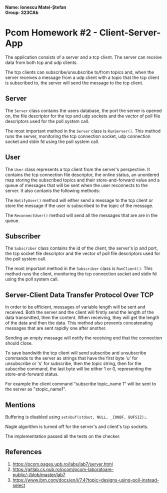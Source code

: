 **Name: Ionescu Matei-Ștefan**  
**Group: 323CAb**

# Pcom Homework #2 - Client-Server-App

The application consists of a server and a tcp client. The server can receive
data from both tcp and udp clients.

The tcp clients can subscribe/unsubscribe to/from topics and, when the server
receives a message from a udp client with a topic that the tcp client is
subscribed to, the server will send the message to the tcp client.

## Server
The `Server` class contains the users database, the port the server is opened
on, the file descriptor for the tcp and udp sockets and the vector of poll file
descriptors used for the poll system call.

The most important method in the `Server` class is `RunServer()`. This method
runs the server, monitoring the tcp connection socket, udp connection socket
and stdin fd using the poll system call.


## User
The `User` class represents a tcp client from the server's perspective. It
contains the tcp connection file descriptor, the online status, an unordered
map storing the subscribed topics and their store-and-forward value and a queue
of messages that will be sent when the user reconnects to the server. It also
contanis the following methods:

The `NotifyUser()` method will either send a message to the tcp client or store
the message if the user is subscribed to the topic of the message.

The `ReconnectUser()` method will send all the messages that are are in the
queue.


## Subscriber
The `Subscriber` class contains the id of the client, the server's ip and port,
the tcp socket file descriptor and the vector of poll file descriptors used for
the poll system call.

The most important method in the `Subscriber` class is `RunClient()`. This
method runs the client, monitoring the tcp connection socket and stdin fd using
the poll system call.


## Server-Client Data Transfer Protocol Over TCP
In order to be efficient, messages of variable length will be sent and received.
Both the server and the client will firstly send the length of the data
transmitted, then the content. When receiving, they will get the length of the
data and then the data. This method also prevents concatenating messages that
are sent rapidly one after another.

Sending an empty message will notify the receiving end that the connection
should close.

To save bandwith the tcp client will send subscribe and unsubscribe commands to
the server as strings that have the first byte 'u' for unsubscribe or 's' for
subscribe, then the topic string, then for the subscribe command, the last byte
will be either 1 or 0, representing the store-and-forward status.

For example the client command "subscribe topic_name 1" will be sent to the
server as "stopic_name1".

## Mentions
Buffering is disabled using `setvbuf(stdout, NULL, _IONBF, BUFSIZ);`.

Nagle algorithm is turned off for the server's and client's tcp sockets.

The implementation passed all the tests on the checker.

## References

1. https://pcom.pages.upb.ro/labs/lab7/server.html
2. https://gitlab.cs.pub.ro/pcom/pcom-laboratoare-public/-/blob/master/lab7
3. https://www.ibm.com/docs/en/i/7.4?topic=designs-using-poll-instead-select